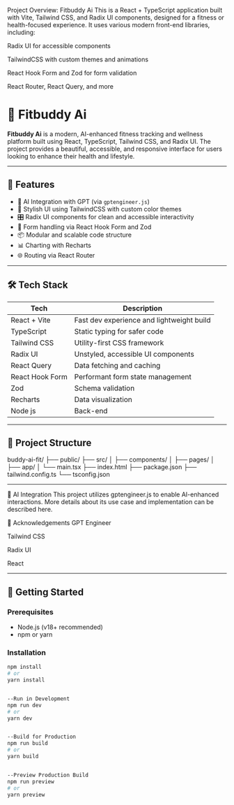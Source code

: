 Project Overview: Fitbuddy Ai
This is a React + TypeScript application built with Vite, Tailwind CSS, and Radix UI components, designed for a fitness or health-focused experience. It uses various modern front-end libraries, including:

Radix UI for accessible components

TailwindCSS with custom themes and animations

React Hook Form and Zod for form validation

React Router, React Query, and more

# 💪 Fitbuddy Ai

**Fitbuddy Ai** is a modern, AI-enhanced fitness tracking and wellness platform built using React, TypeScript, Tailwind CSS, and Radix UI. The project provides a beautiful, accessible, and responsive interface for users looking to enhance their health and lifestyle.

---

## 🚀 Features

- 🧠 AI Integration with GPT (via `gptengineer.js`)
- 🎨 Stylish UI using TailwindCSS with custom color themes
- 🎛️ Radix UI components for clean and accessible interactivity
- 📝 Form handling via React Hook Form and Zod
- 📦 Modular and scalable code structure
- 📊 Charting with Recharts
- 🌐 Routing via React Router

---

## 🛠️ Tech Stack

| Tech               | Description                              |
|--------------------|------------------------------------------|
| React + Vite       | Fast dev experience and lightweight build |
| TypeScript         | Static typing for safer code              |
| Tailwind CSS       | Utility-first CSS framework               |
| Radix UI           | Unstyled, accessible UI components        |
| React Query        | Data fetching and caching                 |
| React Hook Form    | Performant form state management          |
| Zod                | Schema validation                         |
| Recharts           | Data visualization                        |
| Node js            | Back-end                        |

---

## 📂 Project Structure

buddy-ai-fit/ ├── public/ ├── src/ │ ├── components/ │ ├── pages/ │ ├── app/ │ └── main.tsx ├── index.html ├── package.json ├── tailwind.config.ts └── tsconfig.json

---

🧠 AI Integration
This project utilizes gptengineer.js to enable AI-enhanced interactions. More details about its use case and implementation can be described here.


🙌 Acknowledgements
GPT Engineer

Tailwind CSS

Radix UI

React


---

## 🧪 Getting Started

### Prerequisites

- Node.js (v18+ recommended)
- npm or yarn

### Installation

```bash
npm install
# or
yarn install


--Run in Development
npm run dev
# or
yarn dev


--Build for Production
npm run build
# or
yarn build


--Preview Production Build
npm run preview
# or
yarn preview

